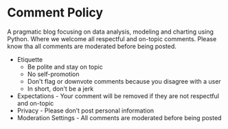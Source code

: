 # Comment Policy

A pragmatic blog focusing on data analysis, modeling and charting using Python. 
Where we welcome all respectful and on-topic comments.  Please know tha all 
comments are moderated before being posted.

* Etiquette
  * Be polite and stay on topic
  * No self-promotion
  * Don't flag or downvote comments because you disagree with a user
  * In short, don't be a jerk
* Expectations - Your comment will be removed if they are not respectful and on-topic
* Privacy - Please don’t post personal information
* Moderation Settings - All comments are moderated before being posted
